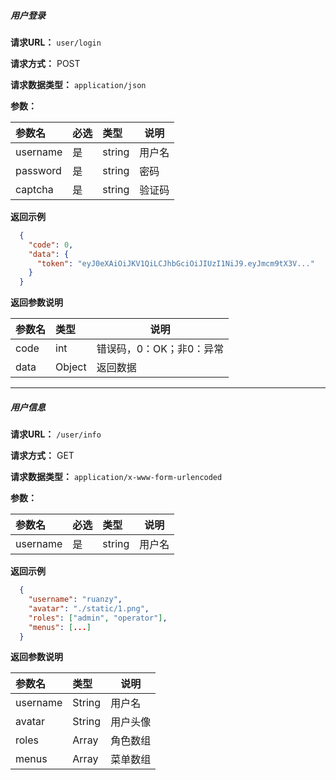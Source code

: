 ##### 用户登录

**请求URL：** ` user/login `
  
**请求方式：** POST 

**请求数据类型：** `application/json`

**参数：** 

|参数名|必选|类型|说明|
|:----    |:---|:----- |-----   |
|username |是  |string |用户名   |
|password |是  |string | 密码    |
|captcha |是  |string | 验证码    |

 **返回示例**

```json
  {
    "code": 0,
    "data": {
      "token": "eyJ0eXAiOiJKV1QiLCJhbGciOiJIUzI1NiJ9.eyJmcm9tX3V..."
    }
  }
```

 **返回参数说明** 

|参数名|类型|说明|
|:-----  |:-----|-----                           |
|code |int   |错误码，0：OK；非0：异常 |
|data |Object   |返回数据  |

---

##### 用户信息

**请求URL：** ` /user/info `
  
**请求方式：** GET 

**请求数据类型：** `application/x-www-form-urlencoded`

**参数：** 

|参数名|必选|类型|说明|
|:----    |:---|:----- |-----   |
|username |是  |string |用户名   |

 **返回示例**

```json
  {
    "username": "ruanzy",
    "avatar": "./static/1.png",
    "roles": ["admin", "operator"],
    "menus": [...]
  }
```

 **返回参数说明** 

|参数名|类型|说明|
|:-----  |:-----|-----                           |
|username |String   |用户名  |
|avatar |String   |用户头像  |
|roles |Array   |角色数组  |
|menus |Array   |菜单数组  |
